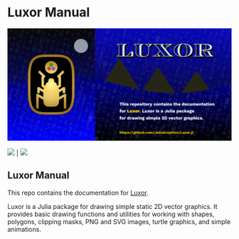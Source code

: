 # Luxor Manual

![luxor splash image](luxor-docs.png)

[![][docs-stable-img]][docs-stable-url] | [![][docs-development-img]][docs-development-url] 

## Luxor Manual

This repo contains the documentation for [Luxor](https://github.com/JuliaGraphics/Luxor.jl).

Luxor is a Julia package for drawing simple static 2D vector graphics. 
It provides basic drawing functions and utilities for working with shapes, polygons, clipping masks, 
PNG and SVG images, turtle graphics, and simple animations.

[docs-development-img]: https://img.shields.io/badge/docs-development-blue
[docs-development-url]: https://juliagraphics.github.io/LuxorManual/dev/

[docs-stable-img]: https://img.shields.io/badge/docs-stable-blue.svg
[docs-stable-url]: https://juliagraphics.github.io/LuxorManual/stable/
